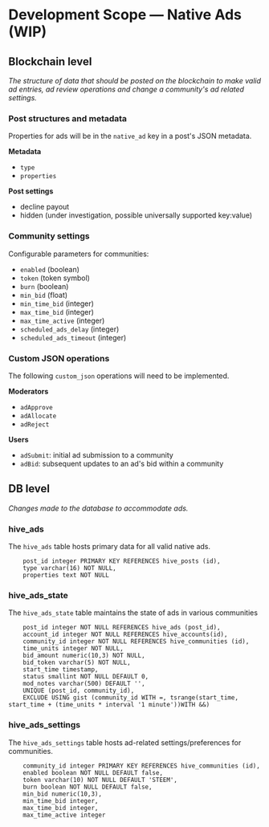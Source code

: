 # Development Scope — Native Ads (WIP)

## Blockchain level

*The structure of data that should be posted on the blockchain to make valid ad entries, ad review operations and change a community's ad related settings.*

### Post structures and metadata

Properties for ads will be in the `native_ad` key in a post's JSON metadata.

**Metadata**

- `type`
- `properties`

**Post settings**

- decline payout
- hidden (under investigation, possible universally supported key:value)


### Community settings

Configurable parameters for communities:

- `enabled` (boolean)
- `token` (token symbol)
- `burn` (boolean)
- `min_bid` (float)
- `min_time_bid` (integer)
- `max_time_bid` (integer)
- `max_time_active` (integer)
- `scheduled_ads_delay` (integer)
- `scheduled_ads_timeout` (integer)


### Custom JSON operations

The following `custom_json` operations will need to be implemented.

**Moderators**

- `adApprove`
- `adAllocate`
- `adReject`

**Users**

- `adSubmit`: initial ad submission to a community
- `adBid`: subsequent updates to an ad's bid within a community

## DB level

*Changes made to the database to accommodate ads.*

### hive_ads

The `hive_ads` table hosts primary data for all valid native ads.

```
    post_id integer PRIMARY KEY REFERENCES hive_posts (id),
    type varchar(16) NOT NULL,
    properties text NOT NULL

```

### hive_ads_state

The `hive_ads_state` table maintains the state of ads in various communities

```
    post_id integer NOT NULL REFERENCES hive_ads (post_id),
    account_id integer NOT NULL REFERENCES hive_accounts(id),
    community_id integer NOT NULL REFERENCES hive_communities (id),
    time_units integer NOT NULL,
    bid_amount numeric(10,3) NOT NULL,
    bid_token varchar(5) NOT NULL,
    start_time timestamp,
    status smallint NOT NULL DEFAULT 0,
    mod_notes varchar(500) DEFAULT '',
    UNIQUE (post_id, community_id),
    EXCLUDE USING gist (community_id WITH =, tsrange(start_time, start_time + (time_units * interval '1 minute'))WITH &&)

```

### hive_ads_settings

The `hive_ads_settings` table hosts ad-related settings/preferences for communities.

```
    community_id integer PRIMARY KEY REFERENCES hive_communities (id),
    enabled boolean NOT NULL DEFAULT false,
    token varchar(10) NOT NULL DEFAULT 'STEEM',
    burn boolean NOT NULL DEFAULT false,
    min_bid numeric(10,3),
    min_time_bid integer,
    max_time_bid integer,
    max_time_active integer

```
